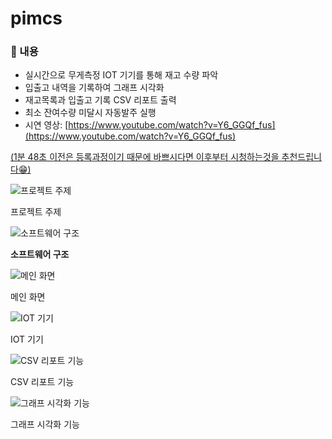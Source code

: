 # pimcs
### 📖 내용

- 실시간으로 무게측정 IOT 기기를 통해 재고 수량 파악
- 입출고 내역을 기록하여 그래프 시각화
- 재고목록과 입출고 기록 CSV 리포트 출력
- 최소 잔여수량 미달시 자동발주 실행
- 시연 영상: [https://www.youtube.com/watch?v=Y6_GGQf_fus](https://www.youtube.com/watch?v=Y6_GGQf_fus)

[(1분 48초 이전은 등록과정이기 때문에 바쁘시다면 이후부터 시청하는것을 추천드립니다😁)](https://www.youtube.com/watch?v=Y6_GGQf_fus)

![프로젝트 주제](https://s3-us-west-2.amazonaws.com/secure.notion-static.com/58d43b72-6177-4c76-a88c-e642c009e4b7/Untitled.png)

프로젝트 주제

![**소프트웨어 구조**](https://s3-us-west-2.amazonaws.com/secure.notion-static.com/5251793d-ab74-4148-800d-24b66aee4445/Untitled.png)

**소프트웨어 구조**

![메인 화면](https://s3-us-west-2.amazonaws.com/secure.notion-static.com/6b341f9a-4971-40b2-85a9-d2297328e7c5/Untitled.png)

메인 화면

![IOT 기기](https://s3-us-west-2.amazonaws.com/secure.notion-static.com/26091fa9-75c5-48a9-9a94-fdbff864aba2/Untitled.png)

IOT 기기

![CSV 리포트 기능](https://s3-us-west-2.amazonaws.com/secure.notion-static.com/c9cab944-ebef-4ce6-a099-5ae60e432dbd/Untitled.png)

CSV 리포트 기능

![그래프 시각화 기능](https://s3-us-west-2.amazonaws.com/secure.notion-static.com/7afc72c1-ddbf-4d4b-96ca-dcaa086b8f52/Untitled.png)

그래프 시각화 기능
